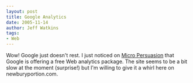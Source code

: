 ```yaml
---
layout: post
title: Google Analytics
date: 2005-11-14
author: Jeff Watkins
tags:
- Web
---
```


Wow! Google just doesn't rest. I just noticed on [Micro Persuasion](http://www.micropersuasion.com/2005/11/google_launches.html) that Google is offering a free Web analytics package. The site seems to be a bit slow at the moment (surprise!) but I'm willing to give it a whirl here on newburyportion.com.